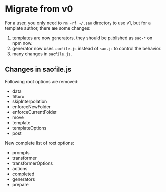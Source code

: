 # Migrate from v0

For a user, you only need to `rm -rf ~/.sao` directory to use v1, but for a template author, there are some changes:

1. templates are now generators, they should be published as `sao-*` on npm now.
2. generator now uses `saofile.js` instead of `sao.js` to control the behavior.
3. many changes in `saofile.js`.

## Changes in saofile.js

Following root options are removed:

- data
- filters
- skipInterpolation
- enforceNewFolder
- enforceCurrentFolder
- move
- template
- templateOptions
- post

New complete list of root options:

- prompts
- transformer
- transformerOptions
- actions
- completed
- generators
- prepare